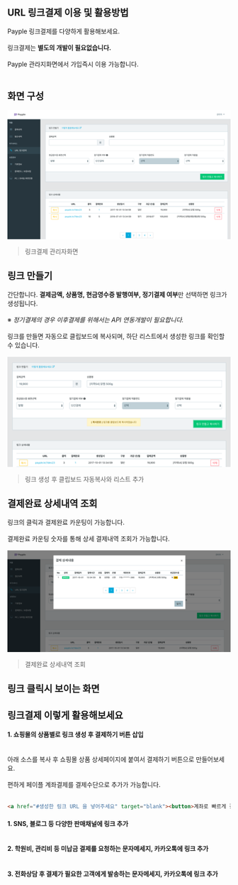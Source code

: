 ## URL 링크결제 이용 및 활용방법 
Payple 링크결제를 다양하게 활용해보세요.<br><br>
링크결제는 **별도의 개발이 필요없습니다.** <br><br>
Payple 관라지화면에서 가입즉시 이용 가능합니다.<br><br>

## 화면 구성 
![링크결제 관리자화면](img/link_main.png "링크결제 관리자화면")
>링크결제 관리자화면

## 링크 만들기 
간단합니다. **결제금액, 상품명, 현금영수증 발행여부, 정기결제 여부**만 선택하면 링크가 생성됩니다.<br><br>
 ※ _정기결제의 경우 이후결제를 위해서는 API 연동개발이 필요합니다._ <br><br>
링크를 만들면 자동으로 클립보드에 복사되며, 하단 리스트에서 생성한 링크를 확인할 수 있습니다. <br><br> 
![링크만들기](img/link_makeLink.png "링크만들기")
>링크 생성 후 클립보드 자동복사와 리스트 추가 

## 결제완료 상세내역 조회 
링크의 클릭과 결제완료 카운팅이 가능합니다.<br>    
결제완료 카운팅 숫자를 통해 상세 결제내역 조회가 가능합니다. <br><br>
![결제완료 상세](img/link_detail.png "결제완료 상세")
>결제완료 상세내역 조회 

## 링크 클릭시 보이는 화면 

## 링크결제 이렇게 활용해보세요 
#### 1. 쇼핑몰의 상품별로 링크 생성 후 결제하기 버튼 삽입<br><br>
아래 소스를 복사 후 쇼핑몰 상품 상세페이지에 붙여서 결제하기 버튼으로 만들어보세요. <br><br>
편하게 페이플 계좌결제를 결제수단으로 추가가 가능합니다.<br><br> 
```html
<a href="#생성한 링크 URL 을 넣어주세요" target="blank"><button>계좌로 빠르게 결제하기</button></a>
```

#### 1. SNS, 블로그 등 다양한 판매채널에 링크 추가<br><br>
#### 2. 학원비, 관리비 등 미납금 결제를 요청하는 문자메세지, 카카오톡에 링크 추가<br><br> 
#### 3. 전화상담 후 결제가 필요한 고객에게 발송하는 문자메세지, 카카오톡에 링크 추가<br><br> 
